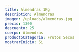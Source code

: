 ```yaml
---
title: Almendras 1Kg
description: Almendras
imagen: /uploads/almendras.jpg
precio: 1300
descuento: 25
cuerpo: Almendras
productoCategoria: Frutos Secos
mostrarInicio: Si
---
```

